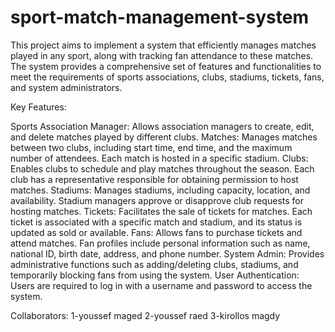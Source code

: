# sport-match-management-system

This project aims to implement a system that efficiently manages matches played in any sport, along with tracking fan attendance to these matches. The system provides a comprehensive set of features and functionalities to meet the requirements of sports associations, clubs, stadiums, tickets, fans, and system administrators.

Key Features:

Sports Association Manager: Allows association managers to create, edit, and delete matches played by different clubs.
Matches: Manages matches between two clubs, including start time, end time, and the maximum number of attendees. Each match is hosted in a specific stadium.
Clubs: Enables clubs to schedule and play matches throughout the season. Each club has a representative responsible for obtaining permission to host matches.
Stadiums: Manages stadiums, including capacity, location, and availability. Stadium managers approve or disapprove club requests for hosting matches.
Tickets: Facilitates the sale of tickets for matches. Each ticket is associated with a specific match and stadium, and its status is updated as sold or available.
Fans: Allows fans to purchase tickets and attend matches. Fan profiles include personal information such as name, national ID, birth date, address, and phone number.
System Admin: Provides administrative functions such as adding/deleting clubs, stadiums, and temporarily blocking fans from using the system.
User Authentication: Users are required to log in with a username and password to access the system.

Collaborators: 1-youssef maged 2-youssef raed 3-kirollos magdy
